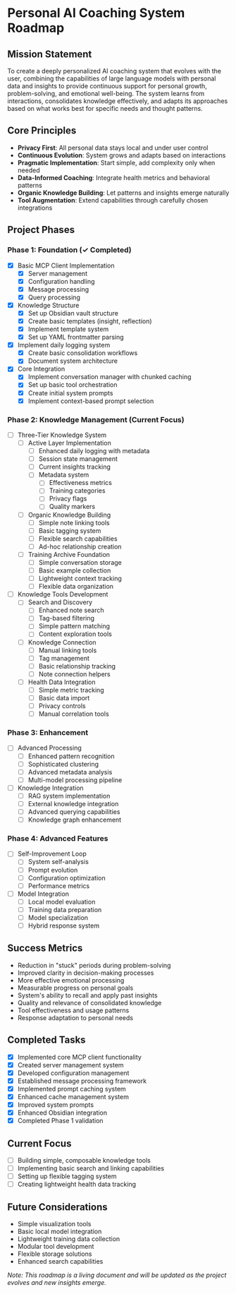 # Personal AI Coaching System Roadmap

## Mission Statement
To create a deeply personalized AI coaching system that evolves with the user, combining the capabilities of large language models with personal data and insights to provide continuous support for personal growth, problem-solving, and emotional well-being. The system learns from interactions, consolidates knowledge effectively, and adapts its approaches based on what works best for specific needs and thought patterns.

## Core Principles
- **Privacy First**: All personal data stays local and under user control
- **Continuous Evolution**: System grows and adapts based on interactions
- **Pragmatic Implementation**: Start simple, add complexity only when needed
- **Data-Informed Coaching**: Integrate health metrics and behavioral patterns
- **Organic Knowledge Building**: Let patterns and insights emerge naturally
- **Tool Augmentation**: Extend capabilities through carefully chosen integrations

## Project Phases

### Phase 1: Foundation (✓ Completed)
- [x] Basic MCP Client Implementation
  - [x] Server management
  - [x] Configuration handling
  - [x] Message processing
  - [x] Query processing

- [x] Knowledge Structure
  - [x] Set up Obsidian vault structure
  - [x] Create basic templates (insight, reflection)
  - [x] Implement template system
  - [x] Set up YAML frontmatter parsing

- [x] Implement daily logging system
  - [x] Create basic consolidation workflows
  - [x] Document system architecture

- [x] Core Integration
  - [x] Implement conversation manager with chunked caching
  - [x] Set up basic tool orchestration
  - [x] Create initial system prompts
  - [x] Implement context-based prompt selection

### Phase 2: Knowledge Management (Current Focus)
- [ ] Three-Tier Knowledge System
  - [ ] Active Layer Implementation
    - [ ] Enhanced daily logging with metadata
    - [ ] Session state management
    - [ ] Current insights tracking
    - [ ] Metadata system
      - [ ] Effectiveness metrics
      - [ ] Training categories
      - [ ] Privacy flags
      - [ ] Quality markers

  - [ ] Organic Knowledge Building
    - [ ] Simple note linking tools
    - [ ] Basic tagging system
    - [ ] Flexible search capabilities
    - [ ] Ad-hoc relationship creation

  - [ ] Training Archive Foundation
    - [ ] Simple conversation storage
    - [ ] Basic example collection
    - [ ] Lightweight context tracking
    - [ ] Flexible data organization

- [ ] Knowledge Tools Development
  - [ ] Search and Discovery
    - [ ] Enhanced note search
    - [ ] Tag-based filtering
    - [ ] Simple pattern matching
    - [ ] Content exploration tools

  - [ ] Knowledge Connection
    - [ ] Manual linking tools
    - [ ] Tag management
    - [ ] Basic relationship tracking
    - [ ] Note connection helpers

  - [ ] Health Data Integration
    - [ ] Simple metric tracking
    - [ ] Basic data import
    - [ ] Privacy controls
    - [ ] Manual correlation tools

### Phase 3: Enhancement
- [ ] Advanced Processing
  - [ ] Enhanced pattern recognition
  - [ ] Sophisticated clustering
  - [ ] Advanced metadata analysis
  - [ ] Multi-model processing pipeline

- [ ] Knowledge Integration
  - [ ] RAG system implementation
  - [ ] External knowledge integration
  - [ ] Advanced querying capabilities
  - [ ] Knowledge graph enhancement

### Phase 4: Advanced Features
- [ ] Self-Improvement Loop
  - [ ] System self-analysis
  - [ ] Prompt evolution
  - [ ] Configuration optimization
  - [ ] Performance metrics

- [ ] Model Integration
  - [ ] Local model evaluation
  - [ ] Training data preparation
  - [ ] Model specialization
  - [ ] Hybrid response system

## Success Metrics
- Reduction in "stuck" periods during problem-solving
- Improved clarity in decision-making processes
- More effective emotional processing
- Measurable progress on personal goals
- System's ability to recall and apply past insights
- Quality and relevance of consolidated knowledge
- Tool effectiveness and usage patterns
- Response adaptation to personal needs

## Completed Tasks
- [x] Implemented core MCP client functionality
- [x] Created server management system
- [x] Developed configuration management
- [x] Established message processing framework
- [x] Implemented prompt caching system
- [x] Enhanced cache management system
- [x] Improved system prompts
- [x] Enhanced Obsidian integration
- [x] Completed Phase 1 validation

## Current Focus
- [ ] Building simple, composable knowledge tools
- [ ] Implementing basic search and linking capabilities
- [ ] Setting up flexible tagging system
- [ ] Creating lightweight health data tracking

## Future Considerations
- Simple visualization tools
- Basic local model integration
- Lightweight training data collection
- Modular tool development
- Flexible storage solutions
- Enhanced search capabilities

*Note: This roadmap is a living document and will be updated as the project evolves and new insights emerge.*
